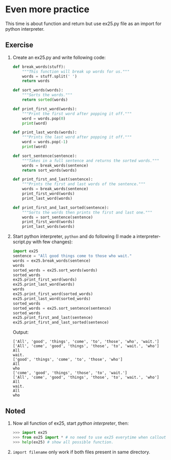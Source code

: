 # Even more practice

This time is about function and return but use ex25.py file as an import for python interpreter.

## Exercise

1. Create an ex25.py and write following code:
    ```py
    def break_words(stuff):
        """This function will break up words for us."""
        words = stuff.split(' ')
        return words
    
    def sort_words(words):
        """Sorts the words."""
        return sorted(words)
    
    def print_first_word(words):
        """Print the first word after popping it off."""
        word = words.pop(0)
        print(word)
    
    def print_last_words(words):
        """Prints the last word after popping it off."""
        word = words.pop(-1)
        print(word)
    
    def sort_sentence(sentence):
        """Takes in a full sentence and returns the sorted words."""
        words = break_words(sentence)
        return sort_words(words)
    
    def print_first_and_last(sentence):
        """Prints the first and last words of the sentence."""
        words = break_words(sentence)
        print_first_word(words)
        print_last_word(words)
    
    def print_first_and_last_sorted(sentence):
        """Sorts the words then prints the first and last one."""
        words = sort_sentence(sentence)
        print_first_word(words)
        print_last_words(words)
    ```
2. Start python interpreter, `python` and do following (I made a interpreter-script.py with few changes):
    ```py
    import ex25
    sentence = "All good things come to those who wait."
    words = ex25.break_words(sentence)
    words
    sorted_words = ex25.sort_words(words)
    sorted_words
    ex25.print_first_word(words)
    ex25.print_last_word(words)
    words
    ex25.print_first_word(sorted_words)
    ex25.print_last_word(sorted_words)
    sorted_words
    sorted_words = ex25.sort_sentence(sentence)
    sorted_words
    ex25.print_first_and_last(sentence)
    ex25.print_first_and_last_sorted(sentence)
    ```
    Output:
    ```
    ['All', 'good', 'things', 'come', 'to', 'those', 'who', 'wait.']
    ['All', 'come', 'good', 'things', 'those', 'to', 'wait.', 'who']
    All
    wait.
    ['good', 'things', 'come', 'to', 'those', 'who']
    All
    who
    ['come', 'good', 'things', 'those', 'to', 'wait.']
    ['All', 'come', 'good', 'things', 'those', 'to', 'wait.', 'who']
    All
    wait.
    All
    who
    ```

## Noted

1. Now all function of ex25, start *python interpreter*, then:
    ```py
    >>> import ex25
    >>> from ex25 import * # no need to use ex25 everytime when callout any function.
    >>> help(ex25) # show all possible function.
    ```
2. `import filename` only work if both files present in same directory.